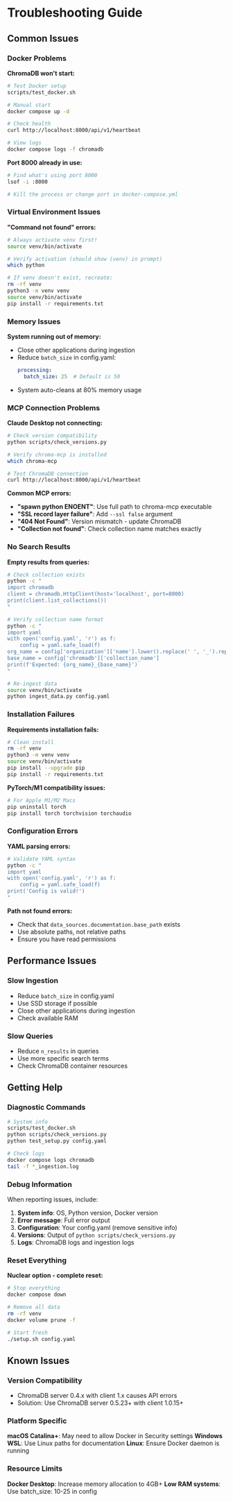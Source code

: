 # Troubleshooting Guide

## Common Issues

### Docker Problems

**ChromaDB won't start:**
```bash
# Test Docker setup
scripts/test_docker.sh

# Manual start
docker compose up -d

# Check health
curl http://localhost:8000/api/v1/heartbeat

# View logs
docker compose logs -f chromadb
```

**Port 8000 already in use:**
```bash
# Find what's using port 8000
lsof -i :8000

# Kill the process or change port in docker-compose.yml
```

### Virtual Environment Issues

**"Command not found" errors:**
```bash
# Always activate venv first!
source venv/bin/activate

# Verify activation (should show (venv) in prompt)
which python

# If venv doesn't exist, recreate:
rm -rf venv
python3 -m venv venv
source venv/bin/activate
pip install -r requirements.txt
```

### Memory Issues

**System running out of memory:**
- Close other applications during ingestion
- Reduce `batch_size` in config.yaml:
  ```yaml
  processing:
    batch_size: 25  # Default is 50
  ```
- System auto-cleans at 80% memory usage

### MCP Connection Problems

**Claude Desktop not connecting:**
```bash
# Check version compatibility
python scripts/check_versions.py

# Verify chroma-mcp is installed
which chroma-mcp

# Test ChromaDB connection
curl http://localhost:8000/api/v1/heartbeat
```

**Common MCP errors:**
- **"spawn python ENOENT"**: Use full path to chroma-mcp executable
- **"SSL record layer failure"**: Add `--ssl false` argument  
- **"404 Not Found"**: Version mismatch - update ChromaDB
- **"Collection not found"**: Check collection name matches exactly

### No Search Results

**Empty results from queries:**
```bash
# Check collection exists
python -c "
import chromadb
client = chromadb.HttpClient(host='localhost', port=8000)
print(client.list_collections())
"

# Verify collection name format
python -c "
import yaml
with open('config.yaml', 'r') as f:
    config = yaml.safe_load(f)
org_name = config['organization']['name'].lower().replace(' ', '_').replace('-', '_')
base_name = config['chromadb']['collection_name']
print(f'Expected: {org_name}_{base_name}')
"

# Re-ingest data
source venv/bin/activate
python ingest_data.py config.yaml
```

### Installation Failures

**Requirements installation fails:**
```bash
# Clean install
rm -rf venv
python3 -m venv venv
source venv/bin/activate
pip install --upgrade pip
pip install -r requirements.txt
```

**PyTorch/M1 compatibility issues:**
```bash
# For Apple M1/M2 Macs
pip uninstall torch
pip install torch torchvision torchaudio
```

### Configuration Errors

**YAML parsing errors:**
```bash
# Validate YAML syntax
python -c "
import yaml
with open('config.yaml', 'r') as f:
    config = yaml.safe_load(f)
print('Config is valid!')
"
```

**Path not found errors:**
- Check that `data_sources.documentation.base_path` exists
- Use absolute paths, not relative paths
- Ensure you have read permissions

## Performance Issues

### Slow Ingestion

- Reduce `batch_size` in config.yaml
- Use SSD storage if possible
- Close other applications during ingestion
- Check available RAM

### Slow Queries

- Reduce `n_results` in queries
- Use more specific search terms
- Check ChromaDB container resources

## Getting Help

### Diagnostic Commands

```bash
# System info
scripts/test_docker.sh
python scripts/check_versions.py
python test_setup.py config.yaml

# Check logs
docker compose logs chromadb
tail -f *_ingestion.log
```

### Debug Information

When reporting issues, include:

1. **System info**: OS, Python version, Docker version
2. **Error message**: Full error output
3. **Configuration**: Your config.yaml (remove sensitive info)
4. **Versions**: Output of `python scripts/check_versions.py`
5. **Logs**: ChromaDB logs and ingestion logs

### Reset Everything

**Nuclear option - complete reset:**
```bash
# Stop everything
docker compose down

# Remove all data
rm -rf venv
docker volume prune -f

# Start fresh
./setup.sh config.yaml
```

## Known Issues

### Version Compatibility

- ChromaDB server 0.4.x with client 1.x causes API errors
- Solution: Use ChromaDB server 0.5.23+ with client 1.0.15+

### Platform Specific

**macOS Catalina+**: May need to allow Docker in Security settings
**Windows WSL**: Use Linux paths for documentation
**Linux**: Ensure Docker daemon is running

### Resource Limits

**Docker Desktop**: Increase memory allocation to 4GB+
**Low RAM systems**: Use batch_size: 10-25 in config